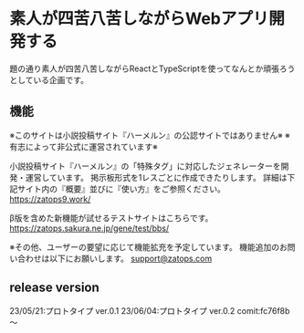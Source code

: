 # 素人が四苦八苦しながらWebアプリ開発する
題の通り素人が四苦八苦しながらReactとTypeScriptを使ってなんとか頑張ろうとしている企画です。

## 機能
※このサイトは小説投稿サイト『ハーメルン』の公認サイトではありません※
※有志によって非公式に運営されています※

小説投稿サイト『ハーメルン』の「特殊タグ」に対応したジェネレーターを開発・運営しています。
掲示板形式を1レスごとに作成できたりします。
詳細は下記サイト内の『概要』並びに『使い方』をご参照ください。
https://zatops9.work/

β版を含めた新機能が試せるテストサイトはこちらです。
https://zatops.sakura.ne.jp/gene/test/bbs/

※その他、ユーザーの要望に応じて機能拡充を予定しています。
機能追加のお問い合わせは以下にお願いします。
support@zatops.com

## release version
23/05/21:プロトタイプ ver.0.1
23/06/04:プロトタイプ ver.0.2 comit:fc76f8b ～ 